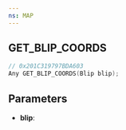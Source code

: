 ```yaml
---
ns: MAP
---
```

## GET_BLIP_COORDS

```c
// 0x201C319797BDA603
Any GET_BLIP_COORDS(Blip blip);
```

## Parameters
* **blip**:
